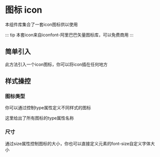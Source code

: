 # 图标 icon

本组件库集合了一套icon图标供以使用

::: tip
本套icon来自iconfont-阿里巴巴矢量图标库，可以免费商用
:::

## 简单引入

此方法引入一个icon图标，你可以将icon插在任何地方

<code-show>
<row>
<vi-icon></vi-icon>
</row>
<template v-slot:code>

``` vue
<vi-icon></vi-icon>
```

</template>
</code-show>

## 样式操控

### 图标类型

你可以通过控制type属性定义不同样式的图标

<code-show>
<row>
<vi-icon type="shanchu" class="my-icon-green"></vi-icon>
<vi-icon type="gengduo" class="my-icon-yellow"></vi-icon>
<vi-icon type="shijian"></vi-icon>
<vi-icon type="shouye" class="my-icon-pink"></vi-icon>
</row>
<template v-slot:code>

``` vue
<vi-icon type="shanchu" class="my-icon-green"></vi-icon>
<vi-icon type="gengduo" class="my-icon-yellow"></vi-icon>
<vi-icon type="shijian"></vi-icon>
<vi-icon type="shouye" class="my-icon-pink"></vi-icon>

<style>
  .my-icon-green {
    color: var(--vi-green-color2)
  }
  .my-icon-yellow {
    color: var(--vi-yellow-color2)
  }
  .my-icon-pink {
    color: var(--vi-pink-color2)
  }
</style>
```
</template>
</code-show>

这里给出了所有图标的type属性名称

### 尺寸

通过size属性控制图标的大小，你也可以直接定义元素的font-size自定义字体大小

<code-show>
<row>
<vi-icon class="my-icon-48px"></vi-icon>
<vi-icon size="big"></vi-icon>
<vi-icon></vi-icon>
<vi-icon size="small"></vi-icon>
</row>
<template v-slot:code>

``` vue
<vi-icon type="big"></vi-icon>
<vi-icon></vi-icon>
<vi-icon type="small"></vi-icon>
```
</template>
</code-show>


<style>
.my-icon-green {
    color: var(--vi-green-color2);
}
.my-icon-yellow {
    color: var(--vi-yellow-color2);
}
.my-icon-pink {
    color: var(--vi-pink-color2);
}
.my-icon-48px {
    font-size: 48px;
}
</style>